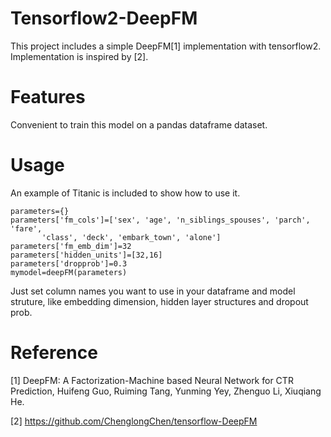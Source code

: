 # Tensorflow2-DeepFM
This project includes a simple DeepFM[1] implementation with tensorflow2. Implementation is inspired by [2]. 

# Features
Convenient to train this model on a pandas dataframe dataset. 

# Usage
An example of Titanic is included to show how to use it.
```
parameters={}
parameters['fm_cols']=['sex', 'age', 'n_siblings_spouses', 'parch', 'fare',
       'class', 'deck', 'embark_town', 'alone']
parameters['fm_emb_dim']=32
parameters['hidden_units']=[32,16]
parameters['dropprob']=0.3
mymodel=deepFM(parameters)
```
Just set column names you want to use in your dataframe and model struture, like embedding dimension, hidden layer structures and dropout prob.

# Reference
[1] DeepFM: A Factorization-Machine based Neural Network for CTR Prediction, Huifeng Guo, Ruiming Tang, Yunming Yey, Zhenguo Li, Xiuqiang He.

[2] https://github.com/ChenglongChen/tensorflow-DeepFM
